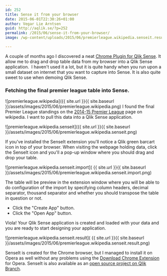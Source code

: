 ```yaml
---
id: 252
title: Sense it from your browser
date: 2015-06-01T22:30:26+01:00
author: Vegar Lie Arntsen
guid: http://aqlik.se/?p=252
permalink: /2015/06/sense-it-from-your-browser/
image: /wp-content/uploads/2015/06/premierleague.wikipedia.senseit.result.featurepng-672x227.png

---
```

A couple of months ago I discovered a neat <a href="https://chrome.google.com/webstore/detail/senseit/haifjhcobciacleiahcdnndlgankbdoa?utm_source=aqlik.se">Chrome Plugin for Qlik Sense</a>. It allow me to drag and drop table data from my browser into a Qlik Sense application.  I haven't used it a lot, but it is quite handy when you run upon a small dataset on internet that you want to capture into Sense. It is also quite sweet to use when demoing Qlik Sense.
<h3>Fetching the final premier league table into Sense.</h3>
![premierleague.wikipedia]({{ site.url }}{{ site.baseurl }}/assets/images/2015/06/premierleague.wikipedia.png) I found the final Premier League standings on the <a href="http://en.wikipedia.org/wiki/2014–15_Premier_League">2014-15 Premier League</a> page on wikipedia. I want to pull this data into a Qlik Sense application.

![premierleague.wikipedia.senseit]({{ site.url }}{{ site.baseurl }}/assets/images/2015/06/premierleague.wikipedia.senseit.png)

If you've installed the SenseIt extension you'll notice a Qlik green barcart icon in top of your browser. When visiting the webpage holding data, click the SenseIt icon and you'll a pop-up window where you should drag and drop your table.

![premierleague.wikipedia.senseit.import]( {{ site.url }}{{ site.baseurl }}/assets/images/2015/06/premierleague.wikipedia.senseit.import.png) 

The table will be preview in the extension window where you will be able to do configuration of the import by specifying column headers, decimal separator, thousand separator and whether you should transpose the table in question or not.

<ul>
	<li>Click the "Create App" button.</li>
	<li>Click the "Open App" button.</li>
</ul>
Viola! Your Qlik Sense application is created and loaded with your data and you are ready to start designing your application.

![premierleague.wikipedia.senseit.result]( {{ site.url }}{{ site.baseurl }}/assets/images/2015/06/premierleague.wikipedia.senseit.result.png)


SenseIt is created for the Chrome browser, but I managed to install it on Opera as well without any problems using the [Download Chrome Extension](https://addons.opera.com/sv/extensions/details/download-chrome-extension-9) for Opera. SenseIt is also available as an <a href="http://branch.qlik.com/projects/showthread.php?364-SenseIt-Chrome-Extension">open source project on Qlik Branch</a>.
